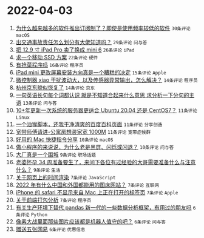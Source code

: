 # 2022-04-03

1. [为什么越来越多的软件推出订阅制了？即使是使用频率较低的软件](https://www.v2ex.com/t/844695) `30条评论` `macOS`
1. [出交通事故责任怎么划分有大佬知道吗？](https://www.v2ex.com/t/844689) `29条评论` `问与答`
1. [把 12.9 寸 iPad Pro 卖了换成 mini 6](https://www.v2ex.com/t/844708) `26条评论` `iPad`
1. [求一个移动 SSD 方案](https://www.v2ex.com/t/844679) `22条评论` `硬件`
1. [有抢菜程序吗](https://www.v2ex.com/t/844702) `16条评论` `程序员`
1. [iPad mini 更改屏幕安装方向真是一个糟糕的决定](https://www.v2ex.com/t/844685) `15条评论` `Apple`
1. [微控制器 xiao 干扰波动大，以及传感器异常输出，怎么解决？](https://www.v2ex.com/t/844717) `14条评论` `程序员`
1. [杭州京东貌似恢复了](https://www.v2ex.com/t/844715) `14条评论` `京东`
1. [一句英语长句每个词都认识 就是不知道合起来什么意思 求分析一下分句的主语](https://www.v2ex.com/t/844686) `13条评论` `问与答`
1. [10+年更新一次系统的服务器更适合 Ubuntu 20.04 还是 CentOS7？](https://www.v2ex.com/t/844734) `11条评论` `Linux`
1. [一个油猴脚本，还我干净清爽的百度百科页面](https://www.v2ex.com/t/844697) `11条评论` `分享创造`
1. [宽带师傅请进-公寓房想装家宽 1000M](https://www.v2ex.com/t/844696) `11条评论` `宽带症候群`
1. [好用的 Mac 快捷指令分享](https://www.v2ex.com/t/844710) `10条评论` `macOS`
1. [做小程序的来说说，为什么老是黑屏、闪烁或闪退？](https://www.v2ex.com/t/844678) `10条评论` `问与答`
1. [大厂真是一个围城](https://www.v2ex.com/t/844746) `9条评论` `职场话题`
1. [老婆怀孕 34 周准备要生了，来问下各位有过经验的大哥需要准备什么与注意什么？](https://www.v2ex.com/t/844726) `9条评论` `生活`
1. [关于网页上的时间渲染](https://www.v2ex.com/t/844733) `7条评论` `JavaScript`
1. [2022 年有什么中国和外国都能用的图床网站？](https://www.v2ex.com/t/844731) `7条评论` `互联网`
1. [iPhone 的 safari 不显示来自 Mac 上正在打开的标签页](https://www.v2ex.com/t/844693) `7条评论` `Apple`
1. [关于前端打包分析](https://www.v2ex.com/t/844692) `7条评论` `程序员`
1. [有关生产环境下替代 pandas 新一代的一些数据分析框架，有用过的朋友吗](https://www.v2ex.com/t/844728) `6条评论` `Python`
1. [像素大战里面那些图片应该都是机器人值守的吧？](https://www.v2ex.com/t/844701) `6条评论` `问与答`
1. [赠送五张网易](https://www.v2ex.com/t/844694) `6条评论` `优惠信息`
